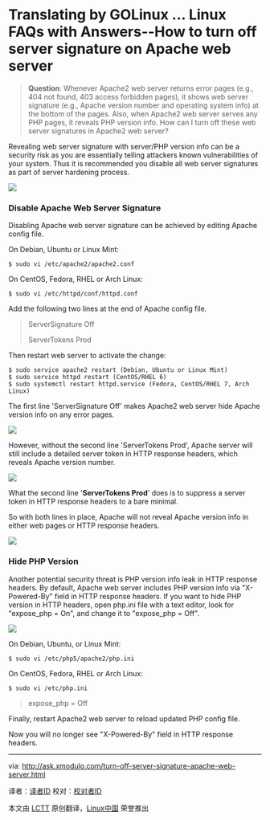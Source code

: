 Translating by GOLinux ...
Linux FAQs with Answers--How to turn off server signature on Apache web server
================================================================================
> **Question**: Whenever Apache2 web server returns error pages (e.g., 404 not found, 403 access forbidden pages), it shows web server signature (e.g., Apache version number and operating system info) at the bottom of the pages. Also, when Apache2 web server serves any PHP pages, it reveals PHP version info. How can I turn off these web server signatures in Apache2 web server? 

Revealing web server signature with server/PHP version info can be a security risk as you are essentially telling attackers known vulnerabilities of your system. Thus it is recommended you disable all web server signatures as part of server hardening process.

![](https://farm4.staticflickr.com/3897/14902970545_c3d406322f_o.png)

### Disable Apache Web Server Signature ###

Disabling Apache web server signature can be achieved by editing Apache config file.

On Debian, Ubuntu or Linux Mint:

    $ sudo vi /etc/apache2/apache2.conf

On CentOS, Fedora, RHEL or Arch Linux:

    $ sudo vi /etc/httpd/conf/httpd.conf

Add the following two lines at the end of Apache config file.

> ServerSignature Off
> 
> ServerTokens Prod

Then restart web server to activate the change:

    $ sudo service apache2 restart (Debian, Ubuntu or Linux Mint)
    $ sudo service httpd restart (CentOS/RHEL 6)
    $ sudo systemctl restart httpd.service (Fedora, CentOS/RHEL 7, Arch Linux)

The first line 'ServerSignature Off' makes Apache2 web server hide Apache version info on any error pages.

![](https://farm6.staticflickr.com/5556/14879982016_7c7b8bbf3d_o.png)

However, without the second line 'ServerTokens Prod', Apache server will still include a detailed server token in HTTP response headers, which reveals Apache version number.

![](https://farm4.staticflickr.com/3889/14902970535_e84ec23090_z.jpg)

What the second line '**ServerTokens Prod**' does is to suppress a server token in HTTP response headers to a bare minimal.

So with both lines in place, Apache will not reveal Apache version info in either web pages or HTTP response headers.

![](https://farm4.staticflickr.com/3902/14902970505_d79225f25d_z.jpg)

### Hide PHP Version ###

Another potential security threat is PHP version info leak in HTTP response headers. By default, Apache web server includes PHP version info via "X-Powered-By" field in HTTP response headers. If you want to hide PHP version in HTTP headers, open php.ini file with a text editor, look for "expose_php = On", and change it to "expose_php = Off".

![](https://farm4.staticflickr.com/3853/14899917981_aaef71eb0a.jpg)

On Debian, Ubuntu, or Linux Mint:

    $ sudo vi /etc/php5/apache2/php.ini

On CentOS, Fedora, RHEL or Arch Linux:

    $ sudo vi /etc/php.ini

> expose_php = Off

Finally, restart Apache2 web server to reload updated PHP config file.

Now you will no longer see "X-Powered-By" field in HTTP response headers.

--------------------------------------------------------------------------------

via: http://ask.xmodulo.com/turn-off-server-signature-apache-web-server.html

译者：[译者ID](https://github.com/译者ID)
校对：[校对者ID](https://github.com/校对者ID)

本文由 [LCTT](https://github.com/LCTT/TranslateProject) 原创翻译，[Linux中国](http://linux.cn/) 荣誉推出
